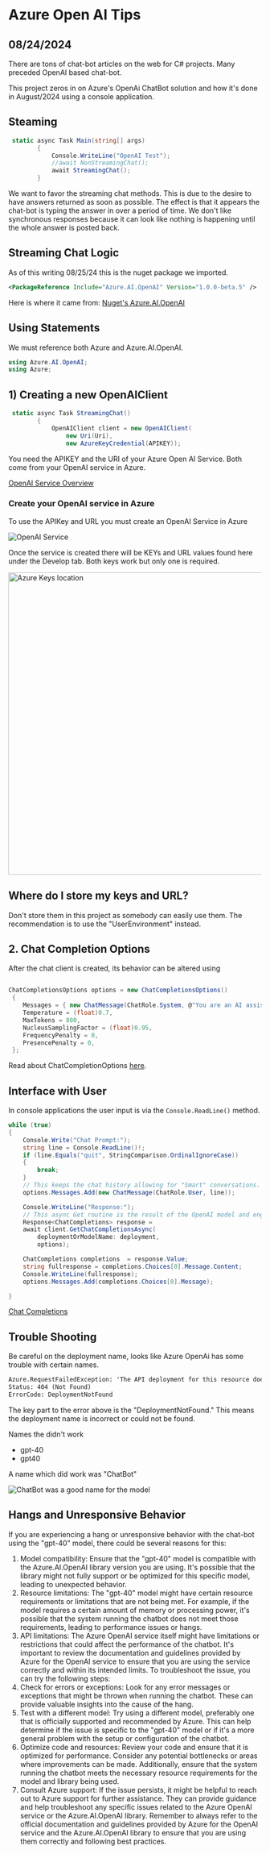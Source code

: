 # Azure Open AI Tips
## 08/24/2024
There are tons of chat-bot articles on the web for C# projects.
Many preceded OpenAI based chat-bot. 

This project zeros in on Azure's OpenAi ChatBot solution and how it's done in August/2024 using a console application.

## Steaming

```csharp
 static async Task Main(string[] args)
        {
            Console.WriteLine("OpenAI Test");
            //await NonStreamingChat();
            await StreamingChat();
        }

```
We want to favor the streaming chat methods.  This is due to the 
desire to have answers returned as soon as possible. The effect is that it appears the chat-bot is typing the answer in over a period of time. We don't like synchronous responses because it can look like nothing is happening until the whole
answer is posted back.

## Streaming Chat Logic
As of this writing 08/25/24 this is the nuget package we imported.
```xml
<PackageReference Include="Azure.AI.OpenAI" Version="1.0.0-beta.5" />
```
Here is where it came from: [Nuget's Azure.AI.OpenAI](https://www.nuget.org/packages?q=Azure.AI.OpenAI)

## Using Statements

We must reference both Azure and Azure.AI.OpenAI. 
```csharp
using Azure.AI.OpenAI;
using Azure;
```

## 1) Creating a new OpenAIClient
```csharp
 static async Task StreamingChat()
        {
            OpenAIClient client = new OpenAIClient(
                new Uri(Uri),
                new AzureKeyCredential(APIKEY));

```
You need the APIKEY and the URI of your Azure Open AI Service. Both come from your OpenAI service in Azure. 

[OpenAI Service Overview](https://learn.microsoft.com/en-us/azure/ai-services/openai/overview)

### Create your OpenAI service in Azure

To use the APIKey and URL you must create an OpenAI Service in Azure

![OpenAI Service](./images/AzureOpenAI.jpg)

Once the service is  created there will be KEYs and URL values found here under the Develop tab. Both keys work but only one is required.

<img src="./images/AzureKeys.jpg" alt="Azure Keys location" width="600"/> 

## Where do I store my keys and URL?
Don't store them in this project as somebody can easily use them. The recommendation is to use the "UserEnvironment" instead. 
## 2. Chat Completion Options

After the chat client is created, its behavior can be altered using 

```csharp

ChatCompletionsOptions options = new ChatCompletionsOptions()
 {
    Messages = { new ChatMessage(ChatRole.System, @"You are an AI assistant that helps people find information.") },
    Temperature = (float)0.7,
    MaxTokens = 800,
    NucleusSamplingFactor = (float)0.95,
    FrequencyPenalty = 0,
    PresencePenalty = 0,
 };          
```
Read about ChatCompletionOptions [here](https://learn.microsoft.com/en-us/javascript/api/@azure/openai/chatcompletions?view=azure-node-preview). 


## Interface with User

In console applications the user input is via the <code>Console.ReadLine()</code> method.

```csharp
while (true)
{
    Console.Write("Chat Prompt:");
    string line = Console.ReadLine()!;
    if (line.Equals("quit", StringComparison.OrdinalIgnoreCase))
    {
        break;
    }
    // This keeps the chat history allowing for "Smart" conversations.
    options.Messages.Add(new ChatMessage(ChatRole.User, line));

    Console.WriteLine("Response:");
    // This async Get routine is the result of the OpenAI model and engine
    Response<ChatCompletions> response =
    await client.GetChatCompletionsAsync(
        deploymentOrModelName: deployment,
        options);

    ChatCompletions completions  = response.Value;
    string fullresponse = completions.Choices[0].Message.Content;
    Console.WriteLine(fullresponse);
    options.Messages.Add(completions.Choices[0].Message);

}
```
[Chat Completions]("https://learn.microsoft.com/en-us/javascript/api/@azure/openai/chatcompletions?view=azure-node-preview")

## Trouble Shooting

Be careful on the deployment name, looks like Azure OpenAi has some trouble with certain names.
```xml
Azure.RequestFailedException: 'The API deployment for this resource does not exist. If you created the deployment within the last 5 minutes, please wait a moment and try again.
Status: 404 (Not Found)
ErrorCode: DeploymentNotFound
``` 
The key part to the error above is the "DeploymentNotFound." 
This means the deployment name is incorrect or could not be found.

Names the didn't work

- gpt-40
- gpt40

A name which did work was "ChatBot"

![ChatBot was a good name for the model](../images/chatbot.jpg)

## Hangs and Unresponsive Behavior
If you are experiencing a hang or unresponsive behavior with the chat-bot using the "gpt-40" model, there could be several reasons for this:
1.	Model compatibility: Ensure that the "gpt-40" model is compatible with the Azure.AI.OpenAI library version you are using. It's possible that the library might not fully support or be optimized for this specific model, leading to unexpected behavior.
2.	Resource limitations: The "gpt-40" model might have certain resource requirements or limitations that are not being met. For example, if the model requires a certain amount of memory or processing power, it's possible that the system running the chatbot does not meet those requirements, leading to performance issues or hangs.
3.	API limitations: The Azure OpenAI service itself might have limitations or restrictions that could affect the performance of the chatbot. It's important to review the documentation and guidelines provided by Azure for the OpenAI service to ensure that you are using the service correctly and within its intended limits.
To troubleshoot the issue, you can try the following steps:
1.	Check for errors or exceptions: Look for any error messages or exceptions that might be thrown when running the chatbot. These can provide valuable insights into the cause of the hang.
2.	Test with a different model: Try using a different model, preferably one that is officially supported and recommended by Azure. This can help determine if the issue is specific to the "gpt-40" model or if it's a more general problem with the setup or configuration of the chatbot.
3.	Optimize code and resources: Review your code and ensure that it is optimized for performance. Consider any potential bottlenecks or areas where improvements can be made. Additionally, ensure that the system running the chatbot meets the necessary resource requirements for the model and library being used.
4.	Consult Azure support: If the issue persists, it might be helpful to reach out to Azure support for further assistance. They can provide guidance and help troubleshoot any specific issues related to the Azure OpenAI service or the Azure.AI.OpenAI library.
Remember to always refer to the official documentation and guidelines provided by Azure for the OpenAI service and the Azure.AI.OpenAI library to ensure that you are using them correctly and following best practices.